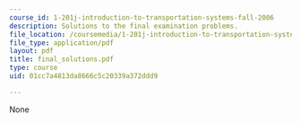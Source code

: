 ```yaml
---
course_id: 1-201j-introduction-to-transportation-systems-fall-2006
description: Solutions to the final examination problems.
file_location: /coursemedia/1-201j-introduction-to-transportation-systems-fall-2006/01cc7a4813da8666c5c20339a372ddd9_final_solutions.pdf
file_type: application/pdf
layout: pdf
title: final_solutions.pdf
type: course
uid: 01cc7a4813da8666c5c20339a372ddd9

---
```

None